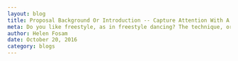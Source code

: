```yaml
---
layout: blog
title: Proposal Background Or Introduction -- Capture Attention With A Great Opening
meta: Do you like freestyle, as in freestyle dancing? The technique, organization, and finish is entirely up to you.
author: Helen Fosam
date: October 20, 2016
category: blogs
---
```



